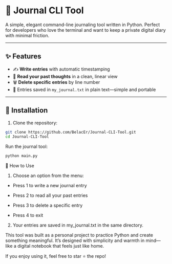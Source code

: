 # 📔 Journal CLI Tool

A simple, elegant command-line journaling tool written in Python. Perfect for developers who love the terminal and want to keep a private digital diary with minimal friction.

---

## ✨ Features

- ✍️ **Write entries** with automatic timestamping
- 📖 **Read your past thoughts** in a clean, linear view
- 🗑️ **Delete specific entries** by line number
- 💾 Entries saved in `my_journal.txt` in plain text—simple and portable

---

## 🚀 Installation

1. Clone the repository:
```bash
git clone https://github.com/BelacEr/Journal-CLI-Tool.git
cd Journal-CLI-Tool
```

Run the journal tool:
```bash
python main.py
```

🧠 How to Use

1. Choose an option from the menu:

  - Press 1 to write a new journal entry

  - Press 2 to read all your past entries

  - Press 3 to delete a specific entry

  - Press 4 to exit

 2. Your entries are saved in my_journal.txt in the same directory.
    
This tool was built as a personal project to practice Python and create something meaningful. It’s designed with simplicity and warmth in mind—like a digital notebook that feels just like home.

If you enjoy using it, feel free to star ⭐ the repo!

